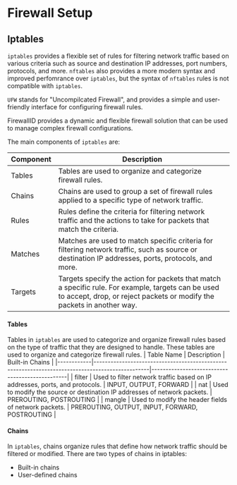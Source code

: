 # Firewall Setup

## Iptables
`iptables` provides a flexible set of rules for filtering network traffic based on various criteria such as source and destination IP addresses, port numbers, protocols, and more. `nftables` also provides a more modern syntax and improved perfomrance over `iptables`, but the syntax of `nftables` rules is not compatible with `iptables`. 

`UFW` stands for "Uncompilcated Firewall", and provides a simple and user-friendly interface for configuring firewall rules. 

FirewallID provides a dynamic and flexible firewall solution that can be used to manage complex firewall configurations.

The main components of `iptables` are:

| Component | Description                                                                                                                                                                |
|-----------|----------------------------------------------------------------------------------------------------------------------------------------------------------------------------|
| Tables    | Tables are used to organize and categorize firewall rules.                                                                                                                 |
| Chains    | Chains are used to group a set of firewall rules applied to a specific type of network traffic.                                                                            |
| Rules     | Rules define the criteria for filtering network traffic and the actions to take for packets that match the criteria.                                                       |
| Matches   | Matches are used to match specific criteria for filtering network traffic, such as source or destination IP addresses, ports, protocols, and more.                         |
| Targets   | Targets specify the action for packets that match a specific rule. For example, targets can be used to accept, drop, or reject packets or modify the packets in another way. |

#### Tables
Tables in `iptables` are used to categorize and organize firewall rules based on the type of traffic that they are designed to handle. These tables are used to organize and categorize firewall rules. 
| Table Name | Description                                                                                     | Built-in Chains                               |
|------------|-------------------------------------------------------------------------------------------------|------------------------------------------------|
| filter     | Used to filter network traffic based on IP addresses, ports, and protocols.                     | INPUT, OUTPUT, FORWARD                         |
| nat        | Used to modify the source or destination IP addresses of network packets.                       | PREROUTING, POSTROUTING                        |
| mangle     | Used to modify the header fields of network packets.                                            | PREROUTING, OUTPUT, INPUT, FORWARD, POSTROUTING |

#### Chains
In `iptables`, chains organize rules that define how network traffic should be filtered or modified. There are two types of chains in iptables:
- Built-in chains 
- User-defined chains


